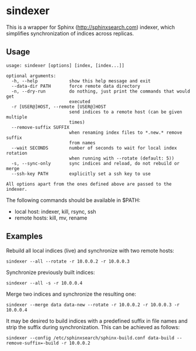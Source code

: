 sindexer
========

This is a wrapper for Sphinx (http://sphinxsearch.com) indexer, which
simplifies synchronization of indices across replicas.


Usage
-----

	usage: sindexer [options] [index, [index...]]

	optional arguments:
	  -h, --help            show this help message and exit
	  --data-dir PATH       force remote data directory
	  -n, --dry-run         do nothing, just print the commands that would get
	                        executed
	  -r [USER@]HOST, --remote [USER@]HOST
	                        send indices to a remote host (can be given multiple
	                        times)
	  --remove-suffix SUFFIX
	                        when renaming index files to *.new.* remove suffix
	                        from names
	  --wait SECONDS        number of seconds to wait for local index rotation
	                        when running with --rotate (default: 5))
	  -s, --sync-only       sync indices and reload, do not rebuild or merge
	  --ssh-key PATH        explicitly set a ssh key to use

	All options apart from the ones defined above are passed to the indexer.

The following commands should be available in $PATH: 
* local host: indexer, kill, rsync, ssh
* remote hosts: kill, mv, rename


Examples
--------

Rebuild all local indices (live) and synchronize with two remote hosts:

	sindexer --all --rotate -r 10.0.0.2 -r 10.0.0.3

Synchronize previously built indices:

	sindexer --all -s -r 10.0.0.4

Merge two indices and synchronize the resulting one:

	sindexer --merge data data-new --rotate -r 10.0.0.2 -r 10.0.0.3 -r 10.0.0.4

It may be desired to build indices with a predefined suffix in file names and
strip the suffix during synchronization. This can be achieved as follows:

	sindexer --config /etc/sphinxsearch/sphinx-build.conf data-build --remove-suffix=-build -r 10.0.0.2
